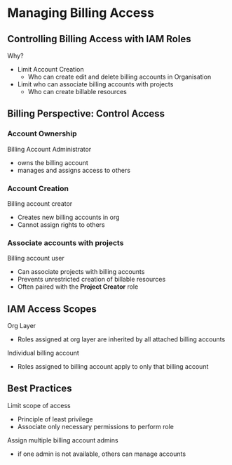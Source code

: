 # Managing Billing Access

## Controlling Billing Access with IAM Roles

Why?

- Limit Account Creation
    - Who can create edit and delete billing accounts in Organisation
- Limit who can associate billing accounts with projects
    - Who can create billable resources

## Billing Perspective: Control Access

### Account Ownership

Billing Account Administrator

- owns the billing account
- manages and assigns access to others

### Account Creation

Billing account creator

- Creates new billing accounts in org
- Cannot assign rights to others

### Associate accounts with projects

Billing account user

- Can associate projects with billing accounts
- Prevents unrestricted creation of billable resources
- Often paired with the **Project Creator** role

## IAM Access Scopes

Org Layer

- Roles assigned at org layer are inherited by all attached billing accounts

Individual billing account

- Roles assigned to billing account apply to only that billing account

## Best Practices

Limit scope of access

- Principle of least privilege
- Associate only necessary permissions to perform role

Assign multiple billing account admins

- if one admin is not available, others can manage accounts